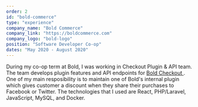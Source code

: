 ```yaml
---
order: 2
id: "bold-commerce"
type: "experience"
company_name: "Bold Commerce"
company_link: "https://boldcommerce.com"
company_logo: "bold-logo"
position: "Software Developer Co-op"
dates: "May 2020 - August 2020"
---
```


During my co-op term at Bold, I was working in Checkout Plugin & API team. The team develops plugin features and API endpoints for <a href="https://boldcommerce.com/checkout" target="_blank" rel="noreferrer"> Bold Checkout </a>. One of my main resposibility is to maintain one of Bold's internal plugin which gives customer a discount when they share their purchases to Facebook or Twitter. The technologies that I used are React, PHP/Laravel, JavaScript, MySQL, and Docker.
